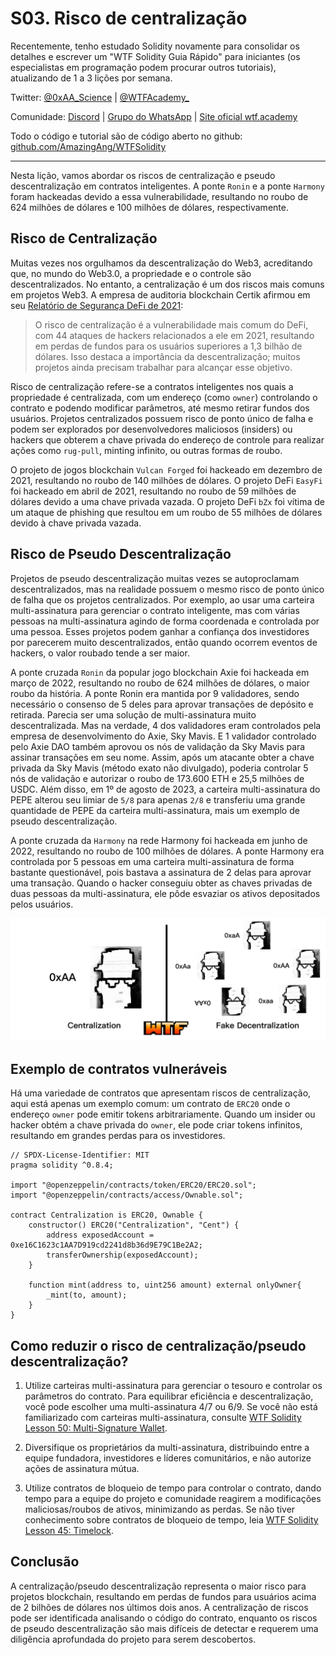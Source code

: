 # S03. Risco de centralização

Recentemente, tenho estudado Solidity novamente para consolidar os detalhes e escrever um "WTF Solidity Guia Rápido" para iniciantes (os especialistas em programação podem procurar outros tutoriais), atualizando de 1 a 3 lições por semana.

Twitter: [@0xAA_Science](https://twitter.com/0xAA_Science) | [@WTFAcademy\_](https://twitter.com/WTFAcademy_)

Comunidade: [Discord](https://discord.gg/5akcruXrsk) | [Grupo do WhatsApp](https://docs.google.com/forms/d/e/1FAIpQLSe4KGT8Sh6sJ7hedQRuIYirOoZK_85miz3dw7vA1-YjodgJ-A/viewform?usp=sf_link) | [Site oficial wtf.academy](https://wtf.academy)

Todo o código e tutorial são de código aberto no github: [github.com/AmazingAng/WTFSolidity](https://github.com/AmazingAng/WTFSolidity)

---

Nesta lição, vamos abordar os riscos de centralização e pseudo descentralização em contratos inteligentes. A ponte `Ronin` e a ponte `Harmony` foram hackeadas devido a essa vulnerabilidade, resultando no roubo de 624 milhões de dólares e 100 milhões de dólares, respectivamente.

## Risco de Centralização

Muitas vezes nos orgulhamos da descentralização do Web3, acreditando que, no mundo do Web3.0, a propriedade e o controle são descentralizados. No entanto, a centralização é um dos riscos mais comuns em projetos Web3. A empresa de auditoria blockchain Certik afirmou em seu [Relatório de Segurança DeFi de 2021](https://f.hubspotusercontent40.net/hubfs/4972390/Marketing/defi%20security%20report%202021-v6.pdf):

> O risco de centralização é a vulnerabilidade mais comum do DeFi, com 44 ataques de hackers relacionados a ele em 2021, resultando em perdas de fundos para os usuários superiores a 1,3 bilhão de dólares. Isso destaca a importância da descentralização; muitos projetos ainda precisam trabalhar para alcançar esse objetivo.

Risco de centralização refere-se a contratos inteligentes nos quais a propriedade é centralizada, com um endereço (como `owner`) controlando o contrato e podendo modificar parâmetros, até mesmo retirar fundos dos usuários. Projetos centralizados possuem risco de ponto único de falha e podem ser explorados por desenvolvedores maliciosos (insiders) ou hackers que obterem a chave privada do endereço de controle para realizar ações como `rug-pull`, minting infinito, ou outras formas de roubo.

O projeto de jogos blockchain `Vulcan Forged` foi hackeado em dezembro de 2021, resultando no roubo de 140 milhões de dólares. O projeto DeFi `EasyFi` foi hackeado em abril de 2021, resultando no roubo de 59 milhões de dólares devido a uma chave privada vazada. O projeto DeFi `bZx` foi vítima de um ataque de phishing que resultou em um roubo de 55 milhões de dólares devido à chave privada vazada. 

## Risco de Pseudo Descentralização

Projetos de pseudo descentralização muitas vezes se autoproclamam descentralizados, mas na realidade possuem o mesmo risco de ponto único de falha que os projetos centralizados. Por exemplo, ao usar uma carteira multi-assinatura para gerenciar o contrato inteligente, mas com várias pessoas na multi-assinatura agindo de forma coordenada e controlada por uma pessoa. Esses projetos podem ganhar a confiança dos investidores por parecerem muito descentralizados, então quando ocorrem eventos de hackers, o valor roubado tende a ser maior.

A ponte cruzada `Ronin` da popular jogo blockchain Axie foi hackeada em março de 2022, resultando no roubo de 624 milhões de dólares, o maior roubo da história. A ponte Ronin era mantida por 9 validadores, sendo necessário o consenso de 5 deles para aprovar transações de depósito e retirada. Parecia ser uma solução de multi-assinatura muito descentralizada. Mas na verdade, 4 dos validadores eram controlados pela empresa de desenvolvimento do Axie, Sky Mavis. E 1 validador controlado pelo Axie DAO também aprovou os nós de validação da Sky Mavis para assinar transações em seu nome. Assim, após um atacante obter a chave privada da Sky Mavis (método exato não divulgado), poderia controlar 5 nós de validação e autorizar o roubo de 173.600 ETH e 25,5 milhões de USDC. Além disso, em 1º de agosto de 2023, a carteira multi-assinatura do PEPE alterou seu limiar de `5/8` para apenas `2/8` e transferiu uma grande quantidade de PEPE da carteira multi-assinatura, mais um exemplo de pseudo descentralização.

A ponte cruzada da `Harmony` na rede Harmony foi hackeada em junho de 2022, resultando no roubo de 100 milhões de dólares. A ponte Harmony era controlada por 5 pessoas em uma carteira multi-assinatura de forma bastante questionável, pois bastava a assinatura de 2 delas para aprovar uma transação. Quando o hacker conseguiu obter as chaves privadas de duas pessoas da multi-assinatura, ele pôde esvaziar os ativos depositados pelos usuários.

![](./img/S03-1.png)

## Exemplo de contratos vulneráveis

Há uma variedade de contratos que apresentam riscos de centralização, aqui está apenas um exemplo comum: um contrato de `ERC20` onde o endereço `owner` pode emitir tokens arbitrariamente. Quando um insider ou hacker obtém a chave privada do `owner`, ele pode criar tokens infinitos, resultando em grandes perdas para os investidores.

```solidity
// SPDX-License-Identifier: MIT
pragma solidity ^0.8.4;

import "@openzeppelin/contracts/token/ERC20/ERC20.sol";
import "@openzeppelin/contracts/access/Ownable.sol";

contract Centralization is ERC20, Ownable {
    constructor() ERC20("Centralization", "Cent") {
        address exposedAccount = 0xe16C1623c1AA7D919cd2241d8b36d9E79C1Be2A2;
        transferOwnership(exposedAccount);
    }

    function mint(address to, uint256 amount) external onlyOwner{
        _mint(to, amount);
    }
}
```

## Como reduzir o risco de centralização/pseudo descentralização?

1. Utilize carteiras multi-assinatura para gerenciar o tesouro e controlar os parâmetros do contrato. Para equilibrar eficiência e descentralização, você pode escolher uma multi-assinatura 4/7 ou 6/9. Se você não está familiarizado com carteiras multi-assinatura, consulte [WTF Solidity Lesson 50: Multi-Signature Wallet](../50_MultisigWallet/readme_pt-br.md).

2. Diversifique os proprietários da multi-assinatura, distribuindo entre a equipe fundadora, investidores e líderes comunitários, e não autorize ações de assinatura mútua. 

3. Utilize contratos de bloqueio de tempo para controlar o contrato, dando tempo para a equipe do projeto e comunidade reagirem a modificações maliciosas/roubos de ativos, minimizando as perdas. Se não tiver conhecimento sobre contratos de bloqueio de tempo, leia [WTF Solidity Lesson 45: Timelock](../45_Timelock/readme_pt-br.md).

## Conclusão

A centralização/pseudo descentralização representa o maior risco para projetos blockchain, resultando em perdas de fundos para usuários acima de 2 bilhões de dólares nos últimos dois anos. A centralização de riscos pode ser identificada analisando o código do contrato, enquanto os riscos de pseudo descentralização são mais difíceis de detectar e requerem uma diligência aprofundada do projeto para serem descobertos.

<!-- This file was translated using AI by repo_ai_translate. For more information, visit https://github.com/marcelojsilva/repo_ai_translate -->